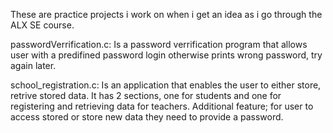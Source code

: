 These are practice projects i work on when i get an idea as i go through the
ALX SE course.

passwordVerrification.c: Is a password verrification program that allows user
with a predifined password login otherwise prints wrong password, try again
later.

school_registration.c: Is an application that enables the user to either store,
retrive stored data. It has 2 sections, one for students and one for registering
and retrieving data for teachers. Additional feature; for user to access stored
or store new data they need to provide a password.